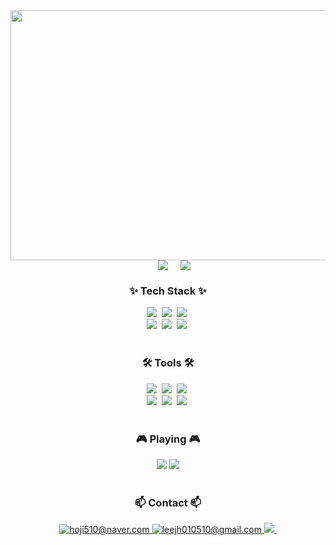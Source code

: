 <div align="center">
  <img src="https://github.com/user-attachments/assets/7cc8fd9a-78cd-4e39-820c-0a548f0efc76" width="900" height="400" />
</div>
<div align="center" style="display: flex; justify-content: center; gap: 20px;">
  <source
    srcset="https://github-readme-stats.vercel.app/api?username=hoji510&show_icons=true&theme=radical"
    media="(prefers-color-scheme: light), (prefers-color-scheme: no-preference)" />
  
  <img src="https://github-readme-stats.vercel.app/api?username=hoji510&show_icons=true" />
  <img src="https://github-readme-stats.vercel.app/api/top-langs/?username=hoji510&layout=compact" />
</div>

<h3 align="center">✨ Tech Stack ✨</h3>
<div align="center">
  <img src="https://img.shields.io/badge/html5-E34F26.svg?style=for-the-badge&logo=html5&logoColor=white" />&nbsp
  <img src="https://img.shields.io/badge/CSS-239120?&style=for-the-badge&logo=css3&logoColor=white" />&nbsp
  <img src="https://img.shields.io/badge/javascript-F7DF1E.svg?style=for-the-badge&logo=javascript&logoColor=20232a" />&nbsp
</div>
<div align="center">
  <img src="https://img.shields.io/badge/Node.js-43853D?style=for-the-badge&logo=node.js&logoColor=white" />&nbsp
  <img src="https://img.shields.io/badge/Oracle-F80000?style=for-the-badge&logo=oracle&logoColor=black" />&nbsp
  <img src="https://img.shields.io/badge/Android_Studio-3DDC84?style=for-the-badge&logo=android-studio&logoColor=white" />&nbsp
</div>

<br>

<h3 align="center">🛠 Tools 🛠</h3>
<div align="center">
  <img src="https://img.shields.io/badge/git-F05033.svg?style=for-the-badge&logo=git&logoColor=white" />&nbsp
  <img src="https://img.shields.io/badge/github-181717.svg?style=for-the-badge&logo=github&logoColor=white" />&nbsp
  <img src="https://img.shields.io/badge/Notion-F3F3F3.svg?style=for-the-badge&logo=notion&logoColor=black" />&nbsp
</div>
<div align="center">
  <img src="https://img.shields.io/badge/figma-F24E1E.svg?style=for-the-badge&logo=figma&logoColor=white" />&nbsp
  <img src="https://img.shields.io/badge/Eclipse-2C2255?style=for-the-badge&logo=eclipse&logoColor=white" />&nbsp
  <img src="https://img.shields.io/badge/Visual_Studio-5C2D91?style=for-the-badge&logo=visual%20studio&logoColor=white" />&nbsp
</div>

<br>

<h3 align="center">🎮 Playing 🎮</h3>
<div align="center">
  <a href="https://www.op.gg/summoners/kr/%EC%8A%88%EC%8A%88%EB%B0%94%EB%82%98-gnar"><img src="https://img.shields.io/badge/League%20of%20Legends-0033A0?style=flat-square&logo=riot-games&logoColor=white"/></a>
  <a href="https://steamcommunity.com/id/Howol510/"><img src="https://img.shields.io/badge/Steam-171a21?style=flat-square&logo=steam&logoColor=white"/></a>
</div>

<br>

<h3 align="center">📫 Contact 📫</h3>
<div align="center">
<a href="mailto:hoji510@naver.com">
  <img
    src="https://img.shields.io/badge/hoji510@naver.com-03C75A?style=for-the-badge&logo=naver&logoColor=white" 
    alt="hoji510@naver.com" />
</a>
<a href="mailto:leejh010510@gmail.com">
  <img
    src="https://img.shields.io/badge/leejh010510@gmail.com-4285F4?style=for-the-badge&logo=google&logoColor=white" 
    alt="leejh010510@gmail.com" />
</a>
<a href="https://discord.com">
  <img
    src="https://img.shields.io/badge/hoji510(Discord)-7289DA?style=for-the-badge&logo=discord&logoColor=white"/>&nbsp
</a>
</div>









